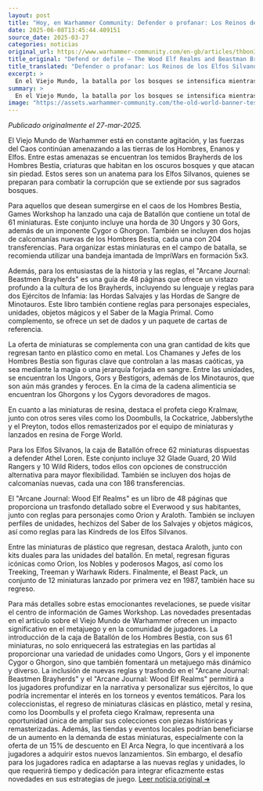 ```yaml
---
layout: post
title: "Hoy, en Warhammer Community: Defender o profanar: Los Reinos de los Elfos Silvanos y las Manadas de Bestias luchan por los bosques del Viejo Mundo"
date: 2025-06-08T13:45:44.409151
source_date: 2025-03-27
categories: noticias
original_url: https://www.warhammer-community.com/en-gb/articles/thbon3tc/defend-or-defile-the-wood-elf-realms-and-beastman-brayherds-battle-for-the-forests-of-the-old-world/
title_original: "Defend or defile – The Wood Elf Realms and Beastman Brayherds battle for the forests of the Old World - Warhammer Community"
title_translated: "Defender o profanar: Los Reinos de los Elfos Silvanos y las Manadas de Bestias luchan por los bosques del Viejo Mundo"
excerpt: >
  En el Viejo Mundo, la batalla por los bosques se intensifica mientras los Elfos Silvanos y las Manadas de Bestias se enfrentan en una lucha épica. Los Elfos, guardianes de la naturaleza, defienden sus sagrados territorios de la corrupción que traen las Manadas de Bestias, criaturas caóticas que buscan devastar todo a su paso. Con nuevos kits y reglas, ambos bandos están listos para la guerra, ofreciendo a los jugadores de Warhammer una emocionante oportunidad de sumergirse en este conflicto lleno de magia, estrategia y miniaturas impresionantes. ¡Prepárate para un enfrentamiento que definirá el destino de los bosques del Viejo Mundo!
summary: >
  En el Viejo Mundo, la batalla por los bosques se intensifica mientras los Elfos Silvanos y las Manadas de Bestias se enfrentan en una lucha épica. Los Elfos, guardianes de la naturaleza, defienden sus sagrados territorios de la corrupción que traen las Manadas de Bestias, criaturas caóticas que buscan devastar todo a su paso. Con nuevos kits y reglas, ambos bandos están listos para la guerra, ofreciendo a los jugadores de Warhammer una emocionante oportunidad de sumergirse en este conflicto lleno de magia, estrategia y miniaturas impresionantes. ¡Prepárate para un enfrentamiento que definirá el destino de los bosques del Viejo Mundo!
image: "https://assets.warhammer-community.com/the-old-world-banner-test.jpg"
---
```


*Publicado originalmente el 27-mar-2025.*

El Viejo Mundo de Warhammer está en constante agitación, y las fuerzas del Caos continúan amenazando a las tierras de los Hombres, Enanos y Elfos. Entre estas amenazas se encuentran los temidos Brayherds de los Hombres Bestia, criaturas que habitan en los oscuros bosques y que atacan sin piedad. Estos seres son un anatema para los Elfos Silvanos, quienes se preparan para combatir la corrupción que se extiende por sus sagrados bosques.

Para aquellos que desean sumergirse en el caos de los Hombres Bestia, Games Workshop ha lanzado una caja de Batallón que contiene un total de 61 miniaturas. Este conjunto incluye una horda de 30 Ungors y 30 Gors, además de un imponente Cygor o Ghorgon. También se incluyen dos hojas de calcomanías nuevas de los Hombres Bestia, cada una con 204 transferencias. Para organizar estas miniaturas en el campo de batalla, se recomienda utilizar una bandeja imantada de ImpriWars en formación 5x3.

Además, para los entusiastas de la historia y las reglas, el "Arcane Journal: Beastmen Brayherds" es una guía de 48 páginas que ofrece un vistazo profundo a la cultura de los Brayherds, incluyendo su lenguaje y reglas para dos Ejércitos de Infamia: las Hordas Salvajes y las Hordas de Sangre de Minotauros. Este libro también contiene reglas para personajes especiales, unidades, objetos mágicos y el Saber de la Magia Primal. Como complemento, se ofrece un set de dados y un paquete de cartas de referencia.

La oferta de miniaturas se complementa con una gran cantidad de kits que regresan tanto en plástico como en metal. Los Chamanes y Jefes de los Hombres Bestia son figuras clave que controlan a las masas caóticas, ya sea mediante la magia o una jerarquía forjada en sangre. Entre las unidades, se encuentran los Ungors, Gors y Bestigors, además de los Minotauros, que son aún más grandes y feroces. En la cima de la cadena alimenticia se encuentran los Ghorgons y los Cygors devoradores de magos.

En cuanto a las miniaturas de resina, destaca el profeta ciego Kralmaw, junto con otros seres viles como los Doombulls, la Cockatrice, Jabberslythe y el Preyton, todos ellos remasterizados por el equipo de miniaturas y lanzados en resina de Forge World.

Para los Elfos Silvanos, la caja de Batallón ofrece 62 miniaturas dispuestas a defender Athel Loren. Este conjunto incluye 32 Glade Guard, 20 Wild Rangers y 10 Wild Riders, todos ellos con opciones de construcción alternativa para mayor flexibilidad. También se incluyen dos hojas de calcomanías nuevas, cada una con 186 transferencias.

El "Arcane Journal: Wood Elf Realms" es un libro de 48 páginas que proporciona un trasfondo detallado sobre el Everwood y sus habitantes, junto con reglas para personajes como Orion y Araloth. También se incluyen perfiles de unidades, hechizos del Saber de los Salvajes y objetos mágicos, así como reglas para las Kindreds de los Elfos Silvanos.

Entre las miniaturas de plástico que regresan, destaca Araloth, junto con kits duales para las unidades del batallón. En metal, regresan figuras icónicas como Orion, los Nobles y poderosos Magos, así como los Treeking, Treeman y Warhawk Riders. Finalmente, el Beast Pack, un conjunto de 12 miniaturas lanzado por primera vez en 1987, también hace su regreso.

Para más detalles sobre estas emocionantes revelaciones, se puede visitar el centro de información de Games Workshop.
Las novedades presentadas en el artículo sobre el Viejo Mundo de Warhammer ofrecen un impacto significativo en el metajuego y en la comunidad de jugadores. La introducción de la caja de Batallón de los Hombres Bestia, con sus 61 miniaturas, no solo enriquecerá las estrategias en las partidas al proporcionar una variedad de unidades como Ungors, Gors y el imponente Cygor o Ghorgon, sino que también fomentará un metajuego más dinámico y diverso. La inclusión de nuevas reglas y trasfondo en el "Arcane Journal: Beastmen Brayherds" y el "Arcane Journal: Wood Elf Realms" permitirá a los jugadores profundizar en la narrativa y personalizar sus ejércitos, lo que podría incrementar el interés en los torneos y eventos temáticos. Para los coleccionistas, el regreso de miniaturas clásicas en plástico, metal y resina, como los Doombulls y el profeta ciego Kralmaw, representa una oportunidad única de ampliar sus colecciones con piezas históricas y remasterizadas. Además, las tiendas y eventos locales podrían beneficiarse de un aumento en la demanda de estas miniaturas, especialmente con la oferta de un 15% de descuento en El Arca Negra, lo que incentivará a los jugadores a adquirir estos nuevos lanzamientos. Sin embargo, el desafío para los jugadores radica en adaptarse a las nuevas reglas y unidades, lo que requerirá tiempo y dedicación para integrar eficazmente estas novedades en sus estrategias de juego.
[Leer noticia original ➜](https://www.warhammer-community.com/en-gb/articles/thbon3tc/defend-or-defile-the-wood-elf-realms-and-beastman-brayherds-battle-for-the-forests-of-the-old-world/)
